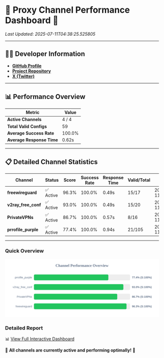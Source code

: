 # 🌟 Proxy Channel Performance Dashboard 🌟

_Last Updated: 2025-07-11T04:38:25.525805_

---

## 👩‍💻 Developer Information

- **[GitHub Profile](https://github.com/4n0nymou3)**  
- **[Project Repository](https://github.com/4n0nymou3/multi-proxy-config-fetcher)**  
- **[X (Twitter)](https://x.com/4n0nymou3)**  

---

## 📊 Performance Overview

| Metric                | Value       |
|-----------------------|-------------|
| **Active Channels**   | 4 / 4       |
| **Total Valid Configs** | 59          |
| **Average Success Rate** | 100.0%      |
| **Average Response Time** | 0.62s       |

---

## 📋 Detailed Channel Statistics

| Channel          | Status     | Score  | Success Rate | Response Time | Valid/Total | Last Success               |
|------------------|------------|--------|--------------|---------------|-------------|----------------------------|
| **freewireguard**  | ✅ Active  | 96.3%  | 100.0% | 0.49s         | 15/17       | 2025-07-11T04:38:25.523988 |
| **v2ray_free_conf**  | ✅ Active  | 93.0%  | 100.0% | 0.49s         | 15/20       | 2025-07-11T04:38:24.394067 |
| **PrivateVPNs**  | ✅ Active  | 86.7%  | 100.0% | 0.57s         | 8/16       | 2025-07-11T04:38:25.002244 |
| **prrofile_purple**  | ✅ Active  | 77.4%  | 100.0% | 0.94s         | 21/105       | 2025-07-11T04:38:23.803791 |

---

### Quick Overview
<div align="center">
  <a href="https://raw.githubusercontent.com/nullluser/NullRepo/refs/heads/main/assets/channel_stats_chart.svg">
    <img src="https://raw.githubusercontent.com/nullluser/NullRepo/refs/heads/main/assets/channel_stats_chart.svg" alt="Source Performance Statistics" width="800">
  </a>
</div>

### Detailed Report
📊 [View Full Interactive Dashboard](https://htmlpreview.github.io/?https://github.com/nullluser/NullRepo/blob/main/assets/performance_report.html)

🎉 **All channels are currently active and performing optimally!** 🎉
